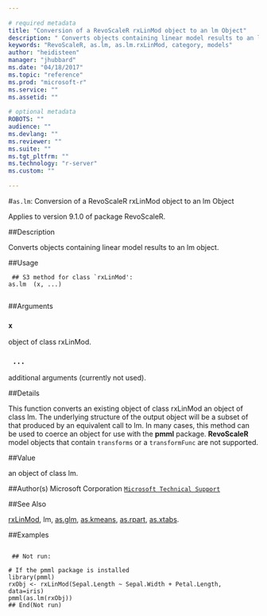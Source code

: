 ```yaml
--- 
 
# required metadata 
title: "Conversion of a RevoScaleR rxLinMod object to an lm Object" 
description: " Converts objects containing linear model results to an lm object. " 
keywords: "RevoScaleR, as.lm, as.lm.rxLinMod, category, models" 
author: "heidisteen" 
manager: "jhubbard" 
ms.date: "04/18/2017" 
ms.topic: "reference" 
ms.prod: "microsoft-r" 
ms.service: "" 
ms.assetid: "" 
 
# optional metadata 
ROBOTS: "" 
audience: "" 
ms.devlang: "" 
ms.reviewer: "" 
ms.suite: "" 
ms.tgt_pltfrm: "" 
ms.technology: "r-server" 
ms.custom: "" 
 
--- 
```

 
 
 
 #`as.lm`: Conversion of a RevoScaleR rxLinMod object to an lm Object

 Applies to version 9.1.0 of package RevoScaleR.
 
 ##Description
 
Converts objects containing linear model results to an lm object.
 
 
 ##Usage

```   
 ## S3 method for class `rxLinMod':
as.lm  (x, ...)
 
```
 
 ##Arguments

   
    
 ### `x`
 object of class rxLinMod. 
  
    
 ### ` ...`
 additional arguments (currently not used). 
  
 
 
 
 ##Details
 
This function converts an existing object of class rxLinMod an object of
class lm.
The underlying structure of the output object will be a subset of that produced by an equivalent call to
lm. In many cases, this method can be used to coerce an object
for use with the **pmml** package.  **RevoScaleR** model objects that contain
`transforms` or a `transformFunc` are not supported.
 
 
 
 ##Value
 
an object of class lm.
 
 
 ##Author(s)
 Microsoft Corporation [`Microsoft Technical Support`](https://go.microsoft.com/fwlink/?LinkID=698556&clcid=0x409)
 
 
 ##See Also
 
[rxLinMod](rxLinMod.md),
lm,
[as.glm](as.glm.md),
[as.kmeans](as.kmeans.md),
[as.rpart](as.rpart.md),
[as.xtabs](as.xtabs.md).
   
 
 ##Examples

 ```
   
  ## Not run:
 
# If the pmml package is installed 
library(pmml)
rxObj <- rxLinMod(Sepal.Length ~ Sepal.Width + Petal.Length, data=iris)
pmml(as.lm(rxObj))
 ## End(Not run) 
  
 
```
 
 
 
 
